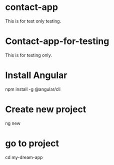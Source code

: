 # contact-app
This is for test only testing.


# Contact-app-for-testing
This is for testing only.

# Install Angular
npm install -g @angular/cli

# Create new project
ng new <project-name>

# go to project 
cd my-dream-app


